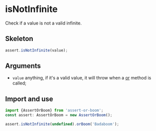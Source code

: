 # isNotInfinite

Check if a value is not a valid infinite.

## Skeleton

```ts
assert.isNotInfinite(value);
```

## Arguments

- `value` anything, if it's a valid value, it will throw when a [or](../or.md) method is called;

## Import and use

```ts
import {AssertOrBoom} from 'assert-or-boom';
const assert: AssertOrBoom = new AssertOrBoom();

assert.isNotInfinite(undefined).orBoom('Badaboom');
```
